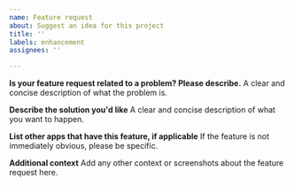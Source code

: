 ```yaml
---
name: Feature request
about: Suggest an idea for this project
title: ''
labels: enhancement
assignees: ''

---
```


**Is your feature request related to a problem? Please describe.**
A clear and concise description of what the problem is.

**Describe the solution you'd like**
A clear and concise description of what you want to happen.

**List other apps that have this feature, if applicable**
If the feature is not immediately obvious, please be specific.

**Additional context**
Add any other context or screenshots about the feature request here.
